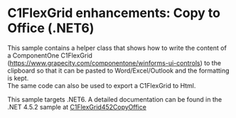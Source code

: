 # C1FlexGrid enhancements: Copy to Office (.NET6)

This sample contains a helper class that shows how to write the content of a ComponentOne C1FlexGrid (https://www.grapecity.com/componentone/winforms-ui-controls) 
to the clipboard so that it can be pasted to Word/Excel/Outlook and the formatting is kept.  
The same code can also be used to export a C1FlexGrid to Html.

This sample targets .NET6. A detailed documentation can be found in the .NET 4.5.2 sample at [C1FlexGrid452CopyOffice](/C1FlexGrid452CopyOffice)